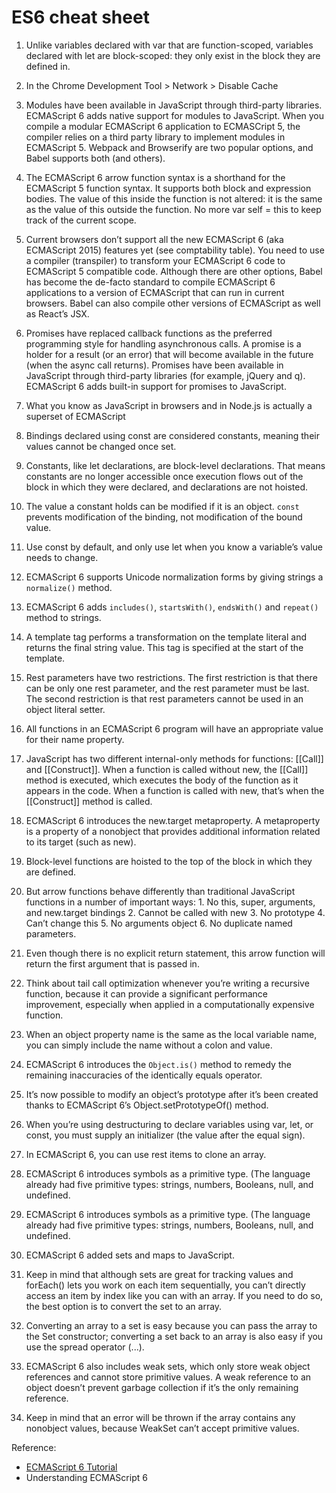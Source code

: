# ES6 cheat sheet

1.  Unlike variables declared with var that are function-scoped, variables declared with let are block-scoped: they only exist in the block they are defined in.

2. In the Chrome Development Tool > Network > Disable Cache

3. Modules have been available in JavaScript through third-party libraries. ECMAScript 6 adds native support for modules to JavaScript. When you compile a modular ECMAScript 6 application to ECMASCript 5, the compiler relies on a third party library to implement modules in ECMAScript 5. Webpack and Browserify are two popular options, and Babel supports both (and others).

4. The ECMAScript 6 arrow function syntax is a shorthand for the ECMAScript 5 function syntax. It supports both block and expression bodies. The value of this inside the function is not altered: it is the same as the value of this outside the function. No more var self = this to keep track of the current scope.

5. Current browsers don’t support all the new ECMAScript 6 (aka ECMAScript 2015) features yet (see comptability table). You need to use a compiler (transpiler) to transform your ECMAScript 6 code to ECMAScript 5 compatible code. Although there are other options, Babel has become the de-facto standard to compile ECMAScript 6 applications to a version of ECMAScript that can run in current browsers. Babel can also compile other versions of ECMAScript as well as React’s JSX.

6. Promises have replaced callback functions as the preferred programming style for handling asynchronous calls. A promise is a holder for a result (or an error) that will become available in the future (when the async call returns). Promises have been available in JavaScript through third-party libraries (for example, jQuery and q). ECMAScript 6 adds built-in support for promises to JavaScript.

7. What you know as JavaScript in browsers and in Node.js is actually a superset of ECMAScript

8. Bindings declared using const are considered constants, meaning their values cannot be changed once set.

9. Constants, like let declarations, are block-level declarations. That means constants are no longer accessible once execution flows out of the block in which they were declared, and declarations are not hoisted.

10. The value a constant holds can be modified if it is an object. `const` prevents modification of the binding, not modification of the bound value.

11. Use const by default, and only use let when you know a variable’s value needs to change.

12. ECMAScript 6 supports Unicode normalization forms by giving strings a `normalize()` method.

13. ECMAScript 6 adds `includes()`, `startsWith()`, `endsWith()` and `repeat()` method to strings.

14. A template tag performs a transformation on the template literal and returns the final string value. This tag is specified at the start of the template.

15. Rest parameters have two restrictions. The first restriction is that there can be only one rest parameter, and the rest parameter must be last. The second restriction is that rest parameters cannot be used in an object literal setter.

16. All functions in an ECMAScript 6 program will have an appropriate value for their name property.

17. JavaScript has two different internal-only methods for functions: [[Call]] and [[Construct]]. When a function is called without new, the [[Call]] method is executed, which executes the body of the function as it appears in the code. When a function is called with new, that’s when the [[Construct]] method is called.

18. ECMAScript 6 introduces the new.target metaproperty. A metaproperty is a property of a nonobject that provides additional information related to its target (such as new).

19. Block-level functions are hoisted to the top of the block in which they are defined.

20. But arrow functions behave differently than traditional JavaScript functions in a number of important ways: 1. No this, super, arguments, and new.target bindings 2. Cannot be called with new 3. No prototype 4. Can’t change this 5. No arguments object 6. No duplicate named parameters.

21. Even though there is no explicit return statement, this arrow function will return the first argument that is passed in.

22. Think about tail call optimization whenever you’re writing a recursive function, because it can provide a significant performance improvement, especially when applied in a computationally expensive function.

23. When an object property name is the same as the local variable name, you can simply include the name without a colon and value.

24. ECMAScript 6 introduces the `Object.is()` method to remedy the remaining inaccuracies of the identically equals operator.

25. It’s now possible to modify an object’s prototype after it’s been created thanks to ECMAScript 6’s Object.setPrototypeOf() method.

26. When you’re using destructuring to declare variables using var, let, or const, you must supply an initializer (the value after the equal sign).

27. In ECMAScript 6, you can use rest items to clone an array.

28. ECMAScript 6 introduces symbols as a primitive type. (The language already had five primitive types: strings, numbers, Booleans, null, and undefined.

29. ECMAScript 6 introduces symbols as a primitive type. (The language already had five primitive types: strings, numbers, Booleans, null, and undefined.

30. ECMAScript 6 added sets and maps to JavaScript.

31. Keep in mind that although sets are great for tracking values and forEach() lets you work on each item sequentially, you can’t directly access an item by index like you can with an array. If you need to do so, the best option is to convert the set to an array.

32. Converting an array to a set is easy because you can pass the array to the Set constructor; converting a set back to an array is also easy if you use the spread operator (...).

33. ECMAScript 6 also includes weak sets, which only store weak object references and cannot store primitive values. A weak reference to an object doesn’t prevent garbage collection if it’s the only remaining reference.

34. Keep in mind that an error will be thrown if the array contains any nonobject values, because WeakSet can’t accept primitive values.




Reference:

* [ECMAScript 6 Tutorial](http://ccoenraets.github.io/es6-tutorial/)
* Understanding ECMAScript 6
